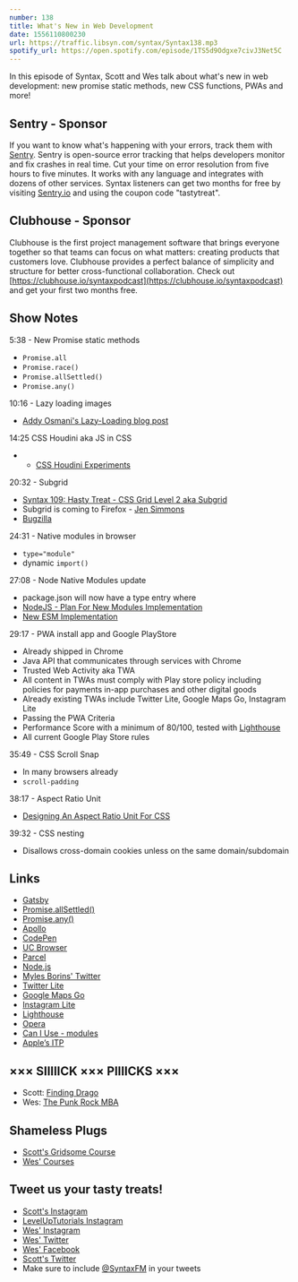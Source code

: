 ```yaml
---
number: 138
title: What's New in Web Development
date: 1556110800230
url: https://traffic.libsyn.com/syntax/Syntax138.mp3
spotify_url: https://open.spotify.com/episode/1TS5d9Odgxe7civJ3Net5C
---
```


In this episode of Syntax, Scott and Wes talk about what's new in web development: new promise static methods, new CSS functions, PWAs and more!

## Sentry - Sponsor

If you want to know what's happening with your errors, track them with [Sentry](https://sentry.io/). Sentry is open-source error tracking that helps developers monitor and fix crashes in real time. Cut your time on error resolution from five hours to five minutes. It works with any language and integrates with dozens of other services. Syntax listeners can get two months for free by visiting [Sentry.io](https://sentry.io/) and using the coupon code "tastytreat".

## Clubhouse - Sponsor

Clubhouse is the first project management software that brings everyone together so that teams can focus on what matters: creating products that customers love. Clubhouse provides a perfect balance of simplicity and structure for better cross-functional collaboration. Check out [https://clubhouse.io/syntaxpodcast](https://clubhouse.io/syntaxpodcast) and get your first two months free.

## Show Notes

5:38 - New Promise static methods

* `Promise.all`
* `Promise.race()`
* `Promise.allSettled()`
* `Promise.any()`

10:16 - Lazy loading images

* [Addy Osmani's Lazy-Loading blog post](https://addyosmani.com/blog/lazy-loading/)

14:25 CSS Houdini aka JS in CSS

* * [CSS Houdini Experiments](https://css-houdini.rocks/)

20:32 - Subgrid

* [Syntax 109: Hasty Treat - CSS Grid Level 2 aka Subgrid](https://syntax.fm/show/109/hasty-treat-css-grid-level-2-aka-subgrid)
* Subgrid is coming to Firefox - [Jen Simmons](https://twitter.com/jensimmons/status/1095048538311061504)
* [Bugzilla](https://bugzilla.mozilla.org/show_bug.cgi?id=1240834)

24:31 - Native modules in browser

* `type="module"`
* dynamic `import()`

27:08 - Node Native Modules update

* package.json will now have a type entry where
* [NodeJS - Plan For New Modules Implementation](https://github.com/nodejs/modules/blob/master/doc/plan-for-new-modules-implementation.md)
* [New ESM Implementation](https://github.com/nodejs/node/pull/26745/commits/b1094dbe19f31f7a69ad16d193748f610b159073)

29:17 - PWA install app and Google PlayStore

* Already shipped in Chrome
* Java API that communicates through services with Chrome
* Trusted Web Activity aka TWA
* All content in TWAs must comply with Play store policy including policies for payments in-app purchases and other digital goods
* Already existing TWAs include Twitter Lite, Google Maps Go, Instagram Lite
* Passing the PWA Criteria
* Performance Score with a minimum of 80/100, tested with [Lighthouse](https://developers.google.com/web/tools/lighthouse/)
* All current Google Play Store rules

35:49 - CSS Scroll Snap

* In many browsers already
* `scroll-padding`

38:17 - Aspect Ratio Unit

* [Designing An Aspect Ratio Unit For CSS](https://www.smashingmagazine.com/2019/03/aspect-ratio-unit-css/)

39:32 - CSS nesting

* Disallows cross-domain cookies unless on the same domain/subdomain

## Links
* [Gatsby](https://www.gatsbyjs.org/)
* [Promise.allSettled()](https://github.com/tc39/proposal-promise-allSettled)
* [Promise.any()](https://addyosmani.com/blog/lazy-loading/)
* [Apollo](https://www.apollographql.com/)
* [CodePen](https://codepen.io/)
* [UC Browser](https://www.ucweb.com/)
* [Parcel](https://parceljs.org/)
* [Node.js](https://nodejs.org/ja/)
* [Myles Borins' Twitter](https://twitter.com/mylesborins)
* [Twitter Lite](https://play.google.com/store/apps/details?id=com.twitter.android.lite&hl=en_US)
* [Google Maps Go](https://play.google.com/store/apps/details?id=com.google.android.apps.mapslite)
* [Instagram Lite](https://play.google.com/store/apps/details?id=com.instagram.lite&hl=en_US)
* [Lighthouse](https://developers.google.com/web/tools/lighthouse/)
* [Opera](https://www.opera.com/)
* [Can I Use - modules](https://caniuse.com/#search=modules)
* [Apple’s ITP](https://www.tune.com/blog/what-apples-intelligent-tracking-prevention-2-0-itp-means-for-performance-marketing/)

## ××× SIIIIICK ××× PIIIICKS ×××
* Scott: [Finding Drago](https://www.abc.net.au/radio/programs/finding-drago/)
* Wes: [The Punk Rock MBA](https://www.youtube.com/channel/UCjewxGh1Gx5i5Uzxn0v-TPw)

## Shameless Plugs
* [Scott's Gridsome Course](https://www.leveluptutorials.com/pro)
* [Wes' Courses](https://wesbos.com/courses/)

## Tweet us your tasty treats!
* [Scott's Instagram](https://www.instagram.com/stolinski/)
* [LevelUpTutorials Instagram](https://www.instagram.com/LevelUpTutorials/)
* [Wes' Instagram](https://www.instagram.com/wesbos/)
* [Wes' Twitter](https://twitter.com/wesbos)
* [Wes' Facebook](https://www.facebook.com/wesbos.developer)
* [Scott's Twitter](https://twitter.com/stolinski)
* Make sure to include [@SyntaxFM](https://twitter.com/SyntaxFM) in your tweets